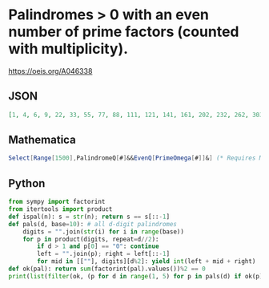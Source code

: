 # Palindromes \> 0 with an even number of prime factors \(counted with multiplicity\)\.
https://oeis.org/A046338
## JSON
```JSON
[1, 4, 6, 9, 22, 33, 55, 77, 88, 111, 121, 141, 161, 202, 232, 262, 303, 323, 393, 414, 424, 444, 454, 484, 505, 515, 525, 535, 545, 565, 585, 626, 636, 666, 676, 686, 707, 717, 737, 767, 808, 818, 838, 858, 868, 878, 898, 939, 949, 959, 979, 989, 999, 1111, 1441]
```
## Mathematica
```Mathematica
Select[Range[1500],PalindromeQ[#]&&EvenQ[PrimeOmega[#]]&] (* Requires Mathematica version 10 or later *) (* _Harvey P. Dale_, Jan 01 2020 *)
```
## Python
```Python
from sympy import factorint
from itertools import product
def ispal(n): s = str(n); return s == s[::-1]
def pals(d, base=10): # all d-digit palindromes
    digits = "".join(str(i) for i in range(base))
    for p in product(digits, repeat=d//2):
        if d > 1 and p[0] == "0": continue
        left = "".join(p); right = left[::-1]
        for mid in [[""], digits][d%2]: yield int(left + mid + right)
def ok(pal): return sum(factorint(pal).values())%2 == 0
print(list(filter(ok, (p for d in range(1, 5) for p in pals(d) if ok(p))))) # _Michael S. Branicky_, Aug 14 2022
```
